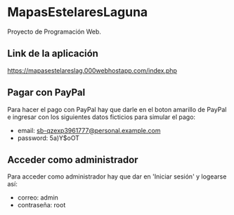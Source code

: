 # MapasEstelaresLaguna
Proyecto de Programación Web.

## Link de la aplicación
https://mapasestelareslag.000webhostapp.com/index.php

## Pagar con PayPal
Para hacer el pago con PayPal hay que darle en el boton amarillo de PayPal e ingresar con los siguientes datos ficticios para simular el pago:
- email: sb-qzexp3961777@personal.example.com
- password: 5a)Y$oOT

## Acceder como administrador
Para acceder como administrador hay que dar en 'Iniciar sesión' y logearse así:
- correo: admin
- contraseña: root
